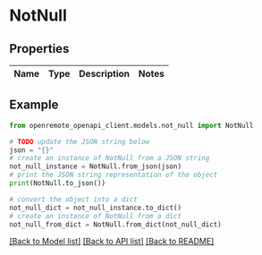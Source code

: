 # NotNull


## Properties

Name | Type | Description | Notes
------------ | ------------- | ------------- | -------------

## Example

```python
from openremote_openapi_client.models.not_null import NotNull

# TODO update the JSON string below
json = "{}"
# create an instance of NotNull from a JSON string
not_null_instance = NotNull.from_json(json)
# print the JSON string representation of the object
print(NotNull.to_json())

# convert the object into a dict
not_null_dict = not_null_instance.to_dict()
# create an instance of NotNull from a dict
not_null_from_dict = NotNull.from_dict(not_null_dict)
```
[[Back to Model list]](../README.md#documentation-for-models) [[Back to API list]](../README.md#documentation-for-api-endpoints) [[Back to README]](../README.md)


